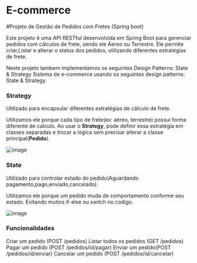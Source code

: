 # E-commerce

#Projeto de Gestão de Pedidos com Fretes (Spring boot)

Este projeto é uma API RESTful desenvolvida em Spring Boot para gerenciar pedidos
com cálculos de frete, sendo ele Áereo ou Terrestre. Ele permite criar,Listar e alterar 
o status dos pedidos, utilizando diferentes estratégias de frete.

Neste projeto tambem implementamos os seguintes Design Patterns: State & Strategy
Sistema de e-commerce usando os seguintes design patterns: State & Strategy.

### Strategy
Utilizado para encapsular diferentes estratégias de cálculo de frete.

Utilizamos ele porque cada tipo de frete(ex: aéreo, terrestre) possui forma diferente de calculo.
Ao usar o **Strategy**, pode definir essa estratégia em classes separadas e trocar a lógica  sem
precisar alterar a classe principal(**Pedido**).

![image](https://github.com/user-attachments/assets/386d9754-aa19-4ede-99c0-2b80c626e500)

### State
Utilizado para controlar estado do pedido(Aguardando pagamento,pago,enviado,cancelado).

Utilizamos ele porque um pedido muda de comportamento conforme seu estado.
Evitando mutios if-else ou switch no codigo.

![image](https://github.com/user-attachments/assets/345cb92c-1859-4658-b1bc-a5d82acaec63)


### Funcionalidades

Criar um pedido (POST /pedidos)
Listar todos os pedidos (GET /pedidos)
Pagar um pedido (POST /pedidos/id/pagar)
Enviar um pedido(POST /pedidos/id/enviar)
Cancelar um pedido (POST /pedidos/id/cancelar)






